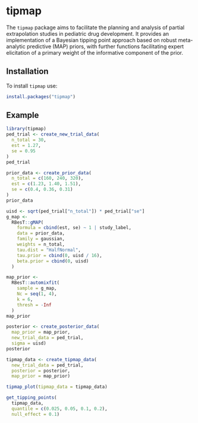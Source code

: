 # tipmap

The `tipmap` package aims to facilitate the planning and analysis of partial extrapolation studies in pediatric drug development. It provides an implementation of a Bayesian tipping point approach based on robust meta-analytic predictive (MAP) priors, with further functions facilitating expert elicitation of a primary weight of the informative component of the prior.

## Installation

To install `tipmap` use:

``` r
install.packages("tipmap")
```

## Example


``` r
library(tipmap)
ped_trial <- create_new_trial_data(
  n_total = 30, 
  est = 1.27, 
  se = 0.95
)
ped_trial
```

``` r
prior_data <- create_prior_data(
  n_total = c(160, 240, 320),
  est = c(1.23, 1.40, 1.51),
  se = c(0.4, 0.36, 0.31)
)
prior_data
```

``` r
uisd <- sqrt(ped_trial["n_total"]) * ped_trial["se"]
g_map <-
  RBesT::gMAP(
    formula = cbind(est, se) ~ 1 | study_label,
    data = prior_data,
    family = gaussian,
    weights = n_total,
    tau.dist = "HalfNormal",
    tau.prior = cbind(0, uisd / 16),
    beta.prior = cbind(0, uisd)
  )
```

``` r
map_prior <-
  RBesT::automixfit(
    sample = g_map,
    Nc = seq(1, 4),
    k = 6,
    thresh = -Inf
  )
map_prior
```

``` r
posterior <- create_posterior_data(
  map_prior = map_prior,
  new_trial_data = ped_trial,
  sigma = uisd)
posterior
```

``` r
tipmap_data <- create_tipmap_data(
  new_trial_data = ped_trial,
  posterior = posterior,
  map_prior = map_prior)
```

``` r
tipmap_plot(tipmap_data = tipmap_data)
```

``` r
get_tipping_points(
  tipmap_data, 
  quantile = c(0.025, 0.05, 0.1, 0.2), 
  null_effect = 0.1)
```
